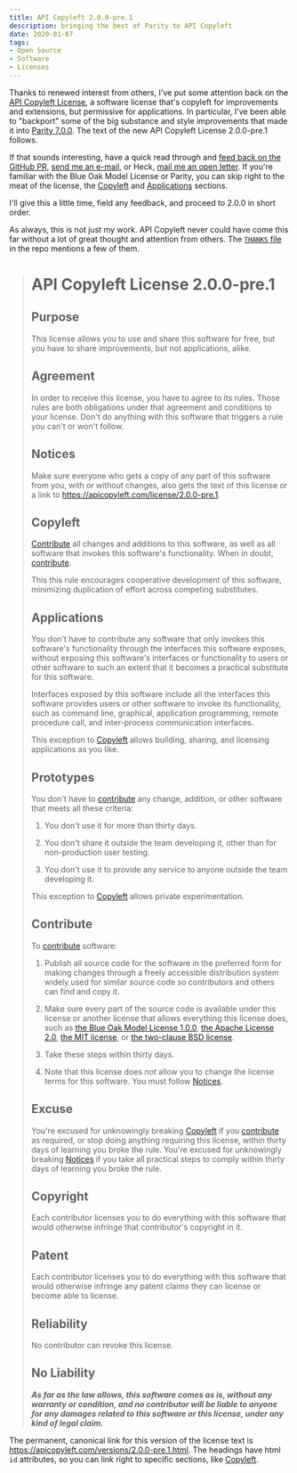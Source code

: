 ```yaml
---
title: API Copyleft 2.0.0-pre.1
description: bringing the best of Parity to API Copyleft
date: 2020-01-07
tags:
- Open Source
- Software
- Licenses
---
```


Thanks to renewed interest from others, I've put some attention back on the [API Copyleft License](https://apicopyleft.com), a software license that's copyleft for improvements and extensions, but permissive for applications.  In particular, I've been able to "backport" some of the big substance and style improvements that made it into [Parity 7.0.0](https://paritylicense.com/versions/7.0.0.html).  The text of the new API Copyleft License 2.0.0-pre.1 follows.

If that sounds interesting, have a quick read through and [feed back on the GitHub PR](https://github.com/kemitchell/api-copyleft-license/pull/40), [send me an e-mail](mailto:kyle@kemitchell.com), or Heck, [mail me an open letter](https://letters.kemitchell.com).  If you're familiar with the Blue Oak Model License or Parity, you can skip right to the meat of the license, the [Copyleft](#copyleft) and [Applications](#applications) sections.

I'll give this a little time, field any feedback, and proceed to 2.0.0 in short order.

As always, this is not just my work.  API Copyleft never could have come this far without a lot of great thought and attention from others.  The [`THANKS` file](https://github.com/kemitchell/api-copyleft-license/blob/master/THANKS.md) in the repo mentions a few of them.

> # API Copyleft License 2.0.0-pre.1
>
> ## Purpose
>
> This license allows you to use and share this software for free, but you have to share improvements, but not applications, alike.
>
> ## Agreement
>
> In order to receive this license, you have to agree to its rules.  Those rules are both obligations under that agreement and conditions to your license.  Don't do anything with this software that triggers a rule you can't or won't follow.
>
> ## Notices
>
> Make sure everyone who gets a copy of any part of this software from you, with or without changes, also gets the text of this license or a link to <https://apicopyleft.com/license/2.0.0-pre.1>.
>
> ## Copyleft
>
> [Contribute](#contribute) all changes and additions to this software, as well as all software that invokes this software's functionality.  When in doubt, [contribute](#contribute).
>
> This this rule encourages cooperative development of this software, minimizing duplication of effort across competing substitutes.
>
> ## Applications
>
> You don't have to contribute any software that only invokes this software's functionality through the interfaces this software exposes, without exposing this software's interfaces or functionality to users or other software to such an extent that it becomes a practical substitute for this software.
>
> Interfaces exposed by this software include all the interfaces this software provides users or other software to invoke its functionality, such as command line, graphical, application programming, remote procedure call, and inter-process communication interfaces.
>
> This exception to [Copyleft](#copyleft) allows building, sharing, and licensing applications as you like.
>
> ## Prototypes
>
> You don't have to [contribute](#contribute) any change, addition, or other software that meets all these criteria:
>
> 1.  You don't use it for more than thirty days.
>
> 2.  You don't share it outside the team developing it, other than for non-production user testing.
>
> 3.  You don't use it to provide any service to anyone outside the team developing it.
>
> This exception to [Copyleft](#copyleft) allows private experimentation.
>
> ## Contribute
>
> To [contribute](#contribute) software:
>
> 1.  Publish all source code for the software in the preferred form for making changes through a freely accessible distribution system widely used for similar source code so contributors and others can find and copy it.
>
> 2.  Make sure every part of the source code is available under this license or another license that allows everything this license does, such as [the Blue Oak Model License 1.0.0](https://blueoakcouncil.org/license/1.0.0), [the Apache License 2.0](https://www.apache.org/licenses/LICENSE-2.0.html), [the MIT license](https://spdx.org/licenses/MIT.html), or [the two-clause BSD license](https://spdx.org/licenses/BSD-2-Clause.html).
>
> 3.  Take these steps within thirty days.
>
> 4.  Note that this license does _not_ allow you to change the license terms for this software.  You must follow [Notices](#notices).
>
> ## Excuse
>
> You're excused for unknowingly breaking [Copyleft](#copyleft) if you [contribute](#contribute) as required, or stop doing anything requiring this license, within thirty days of learning you broke the rule.  You're excused for unknowingly breaking [Notices](#notices) if you take all practical steps to comply within thirty days of learning you broke the rule.
>
> ## Copyright
>
> Each contributor licenses you to do everything with this software that would otherwise infringe that contributor's copyright in it.
>
> ## Patent
>
> Each contributor licenses you to do everything with this software that would otherwise infringe any patent claims they can license or become able to license.
>
> ## Reliability
>
> No contributor can revoke this license.
>
> ## No Liability
>
> ***As far as the law allows, this software comes as is, without any warranty or condition, and no contributor will be liable to anyone for any damages related to this software or this license, under any kind of legal claim.***

The permanent, canonical link for this version of the license text is <https://apicopyleft.com/versions/2.0.0-pre.1.html>.  The headings have html `id` attributes, so you can link right to specific sections, like [Copyleft](https://apicopyleft.com/versions/2.0.0-pre.1.html#copyleft).

